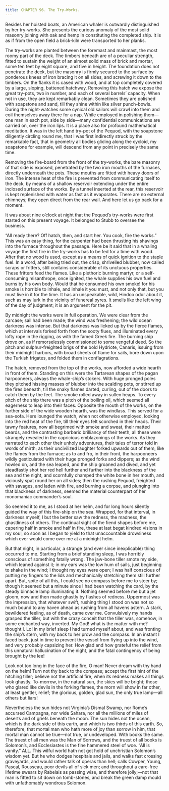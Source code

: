 ```yaml
---
title: CHAPTER 96. The Try-Works.
---
```


Besides her hoisted boats, an American whaler is outwardly distinguished by her try-works. She presents the curious anomaly of the most solid masonry joining with oak and hemp in constituting the completed ship. It is as if from the open field a brick-kiln were transported to her planks.

The try-works are planted between the foremast and mainmast, the most roomy part of the deck. The timbers beneath are of a peculiar strength, fitted to sustain the weight of an almost solid mass of brick and mortar, some ten feet by eight square, and five in height. The foundation does not penetrate the deck, but the masonry is firmly secured to the surface by ponderous knees of iron bracing it on all sides, and screwing it down to the timbers. On the flanks it is cased with wood, and at top completely covered by a large, sloping, battened hatchway. Removing this hatch we expose the great try-pots, two in number, and each of several barrels’ capacity. When not in use, they are kept remarkably clean. Sometimes they are polished with soapstone and sand, till they shine within like silver punch-bowls. During the night-watches some cynical old sailors will crawl into them and coil themselves away there for a nap. While employed in polishing them—one man in each pot, side by side—many confidential communications are carried on, over the iron lips. It is a place also for profound mathematical meditation. It was in the left hand try-pot of the Pequod, with the soapstone diligently circling round me, that I was first indirectly struck by the remarkable fact, that in geometry all bodies gliding along the cycloid, my soapstone for example, will descend from any point in precisely the same time.

Removing the fire-board from the front of the try-works, the bare masonry of that side is exposed, penetrated by the two iron mouths of the furnaces, directly underneath the pots. These mouths are fitted with heavy doors of iron. The intense heat of the fire is prevented from communicating itself to the deck, by means of a shallow reservoir extending under the entire inclosed surface of the works. By a tunnel inserted at the rear, this reservoir is kept replenished with water as fast as it evaporates. There are no external chimneys; they open direct from the rear wall. And here let us go back for a moment.

It was about nine o’clock at night that the Pequod’s try-works were first started on this present voyage. It belonged to Stubb to oversee the business.

“All ready there? Off hatch, then, and start her. You cook, fire the works.” This was an easy thing, for the carpenter had been thrusting his shavings into the furnace throughout the passage. Here be it said that in a whaling voyage the first fire in the try-works has to be fed for a time with wood. After that no wood is used, except as a means of quick ignition to the staple fuel. In a word, after being tried out, the crisp, shrivelled blubber, now called scraps or fritters, still contains considerable of its unctuous properties. These fritters feed the flames. Like a plethoric burning martyr, or a self-consuming misanthrope, once ignited, the whale supplies his own fuel and burns by his own body. Would that he consumed his own smoke! for his smoke is horrible to inhale, and inhale it you must, and not only that, but you must live in it for the time. It has an unspeakable, wild, Hindoo odor about it, such as may lurk in the vicinity of funereal pyres. It smells like the left wing of the day of judgment; it is an argument for the pit.

By midnight the works were in full operation. We were clear from the carcase; sail had been made; the wind was freshening; the wild ocean darkness was intense. But that darkness was licked up by the fierce flames, which at intervals forked forth from the sooty flues, and illuminated every lofty rope in the rigging, as with the famed Greek fire. The burning ship drove on, as if remorselessly commissioned to some vengeful deed. So the pitch and sulphur-freighted brigs of the bold Hydriote, Canaris, issuing from their midnight harbors, with broad sheets of flame for sails, bore down upon the Turkish frigates, and folded them in conflagrations.

The hatch, removed from the top of the works, now afforded a wide hearth in front of them. Standing on this were the Tartarean shapes of the pagan harpooneers, always the whale-ship’s stokers. With huge pronged poles they pitched hissing masses of blubber into the scalding pots, or stirred up the fires beneath, till the snaky flames darted, curling, out of the doors to catch them by the feet. The smoke rolled away in sullen heaps. To every pitch of the ship there was a pitch of the boiling oil, which seemed all eagerness to leap into their faces. Opposite the mouth of the works, on the further side of the wide wooden hearth, was the windlass. This served for a sea-sofa. Here lounged the watch, when not otherwise employed, looking into the red heat of the fire, till their eyes felt scorched in their heads. Their tawny features, now all begrimed with smoke and sweat, their matted beards, and the contrasting barbaric brilliancy of their teeth, all these were strangely revealed in the capricious emblazonings of the works. As they narrated to each other their unholy adventures, their tales of terror told in words of mirth; as their uncivilized laughter forked upwards out of them, like the flames from the furnace; as to and fro, in their front, the harpooneers wildly gesticulated with their huge pronged forks and dippers; as the wind howled on, and the sea leaped, and the ship groaned and dived, and yet steadfastly shot her red hell further and further into the blackness of the sea and the night, and scornfully champed the white bone in her mouth, and viciously spat round her on all sides; then the rushing Pequod, freighted with savages, and laden with fire, and burning a corpse, and plunging into that blackness of darkness, seemed the material counterpart of her monomaniac commander’s soul.

So seemed it to me, as I stood at her helm, and for long hours silently guided the way of this fire-ship on the sea. Wrapped, for that interval, in darkness myself, I but the better saw the redness, the madness, the ghastliness of others. The continual sight of the fiend shapes before me, capering half in smoke and half in fire, these at last begat kindred visions in my soul, so soon as I began to yield to that unaccountable drowsiness which ever would come over me at a midnight helm.

But that night, in particular, a strange (and ever since inexplicable) thing occurred to me. Starting from a brief standing sleep, I was horribly conscious of something fatally wrong. The jaw-bone tiller smote my side, which leaned against it; in my ears was the low hum of sails, just beginning to shake in the wind; I thought my eyes were open; I was half conscious of putting my fingers to the lids and mechanically stretching them still further apart. But, spite of all this, I could see no compass before me to steer by; though it seemed but a minute since I had been watching the card, by the steady binnacle lamp illuminating it. Nothing seemed before me but a jet gloom, now and then made ghastly by flashes of redness. Uppermost was the impression, that whatever swift, rushing thing I stood on was not so much bound to any haven ahead as rushing from all havens astern. A stark, bewildered feeling, as of death, came over me. Convulsively my hands grasped the tiller, but with the crazy conceit that the tiller was, somehow, in some enchanted way, inverted. My God! what is the matter with me? thought I. Lo! in my brief sleep I had turned myself about, and was fronting the ship’s stern, with my back to her prow and the compass. In an instant I faced back, just in time to prevent the vessel from flying up into the wind, and very probably capsizing her. How glad and how grateful the relief from this unnatural hallucination of the night, and the fatal contingency of being brought by the lee!

Look not too long in the face of the fire, O man! Never dream with thy hand on the helm! Turn not thy back to the compass; accept the first hint of the hitching tiller; believe not the artificial fire, when its redness makes all things look ghastly. To-morrow, in the natural sun, the skies will be bright; those who glared like devils in the forking flames, the morn will show in far other, at least gentler, relief; the glorious, golden, glad sun, the only true lamp—all others but liars!

Nevertheless the sun hides not Virginia’s Dismal Swamp, nor Rome’s accursed Campagna, nor wide Sahara, nor all the millions of miles of deserts and of griefs beneath the moon. The sun hides not the ocean, which is the dark side of this earth, and which is two thirds of this earth. So, therefore, that mortal man who hath more of joy than sorrow in him, that mortal man cannot be true—not true, or undeveloped. With books the same. The truest of all men was the Man of Sorrows, and the truest of all books is Solomon’s, and Ecclesiastes is the fine hammered steel of woe. “All is vanity.” ALL. This wilful world hath not got hold of unchristian Solomon’s wisdom yet. But he who dodges hospitals and jails, and walks fast crossing graveyards, and would rather talk of operas than hell; calls Cowper, Young, Pascal, Rousseau, poor devils all of sick men; and throughout a care-free lifetime swears by Rabelais as passing wise, and therefore jolly;—not that man is fitted to sit down on tomb-stones, and break the green damp mould with unfathomably wondrous Solomon.